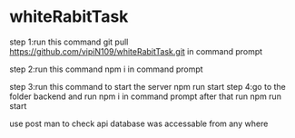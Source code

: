 # whiteRabitTask
step 1:run this command git pull https://github.com/vipiN109/whiteRabitTask.git in command prompt

step 2:run this command npm i in command prompt

step 3:run this command to start the server npm run start
step 4:go to the folder backend and run npm i in command prompt after that run npm run start

use post man to check api 
database was accessable from any where

